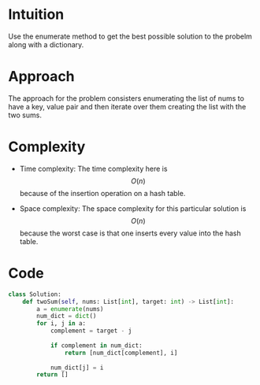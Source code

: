 # Intuition
Use the enumerate method to get the best possible solution to the probelm along with a dictionary.

# Approach
The approach for the problem consisters enumerating the list of nums to have a key, value pair and then iterate over them creating the list with the two sums.

# Complexity
- Time complexity:
The time complexity here is $$O(n)$$ because of the insertion operation on a hash table.

- Space complexity:
The space complexity for this particular solution is $$O(n)$$ because the worst case is that one inserts every value into the hash table.

# Code
```Python
class Solution:
    def twoSum(self, nums: List[int], target: int) -> List[int]:
        a = enumerate(nums)
        num_dict = dict()
        for i, j in a:
            complement = target - j
            
            if complement in num_dict:
                return [num_dict[complement], i]
            
            num_dict[j] = i
        return []
```